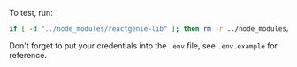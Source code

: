 To test, run:

```bash
if [ -d "../node_modules/reactgenie-lib" ]; then rm -r ../node_modules/reactgenie-lib; fi && npm install --install-links && npx expo start --web
```

Don't forget to put your credentials into the `.env` file, see `.env.example` for reference.
